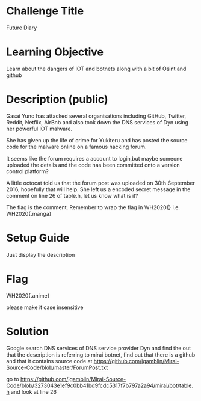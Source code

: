 # Challenge Title

Future Diary

# Learning Objective

Learn about the dangers of IOT and botnets along with a bit of Osint and github 

# Description (public)

Gasai Yuno has attacked several organisations including GitHub, Twitter, Reddit, Netflix, AirBnb and also took down the DNS services of Dyn using her powerful IOT malware. 

She has given up the life of crime for Yukiteru and has posted the source code for the malware online on a famous hacking forum.

It seems like the forum requires a account to login,but maybe someone uploaded the details and the code has been committed onto a version control platform? 

A little octocat told us that the forum post was uploaded on 30th September 2016, hopefully that will help. She left us a encoded secret message in the comment on line 26 of table.h, let us know what is it?

The flag is the comment. Remember to wrap the flag in WH2020{} i.e. WH2020{.manga}


# Setup Guide

Just display the description

# Flag

WH2020{.anime}

please make it case insensitive

# Solution

Google search DNS services of DNS service provider Dyn and find the out that the description is referring to mirai botnet, find out that there is a github and that it contains source code at https://github.com/jgamblin/Mirai-Source-Code/blob/master/ForumPost.txt 

go to https://github.com/jgamblin/Mirai-Source-Code/blob/3273043e1ef9c0bb41bd9fcdc5317f7b797a2a94/mirai/bot/table.h and look at line 26










